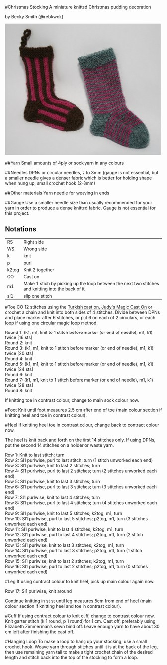 #Christmas Stocking
A miniature knitted Christmas pudding decoration

by Becky Smith (@rebkwok)

<img src="https://raw.githubusercontent.com/opensourcecraft/knitting-patterns/master/decorations/xmas_stocking/images/xmas_stocking.jpg" width="500">

##Yarn
Small amounts of 4ply or sock yarn in any colours

##Needles
DPNs or circular needles, 2 to 3mm (gauge is not essential, but a smaller needle gives a denser fabric which is better for holding shape when hung up; small crochet hook (2-3mm)

##Other materials
Yarn needle for weaving in ends

##Gauge
Use a smaller needle size than usually recommended for your yarn in order to produce a dense knitted fabric. Gauge is not essential for this project.

## Notations
<table>
<tr>
<td>RS</td><td>Right side</td>
</tr>
<tr>
<td>WS</td><td>Wrong side</td>
</tr>
<tr>
<td>k</td><td>knit</td>
</tr>
<tr>
<td>p</td><td>purl</td>
</tr>
<tr>
<td>k2tog</td><td>Knit 2 together</td>
</tr>
<td>CO</td><td>Cast on</td>
</tr>
<tr>
<td>m1</td><td>Make 1 stich by picking up the loop between the next two stitches and knitting into the back of it.</td>
</tr>
<tr>
<td>sl1</td> <td>slip one stitch</td>
</tr>
</table>

#Toe
CO 12 stitches using the [Turkish cast on](http://fluffyknitterdeb.blogspot.com/2005/10/knitting-made-easier-turkish-cast-on.html), [Judy's Magic Cast On](http://knitty.com/ISSUEspring06/FEATmagiccaston.html) or crochet a chain and knit into both sides of 4 stitches.  Divide between DPNs and place marker after 6 stitches, or put 6 on each of 2 circulars, or each loop if using one circular magic loop method.

Round 1: (k1, m1, knit to 1 stitch before marker (or end of needle), m1, k1) twice [16 sts]  
Round 2: knit   
Round 3: (k1, m1, knit to 1 stitch before marker (or end of needle), m1, k1) twice [20 sts]   
Round 4: knit   
Round 5: (k1, m1, knit to 1 stitch before marker (or end of needle), m1, k1) twice [24 sts]   
Round 6: knit   
Round 7: (k1, m1, knit to 1 stitch before marker (or end of needle), m1, k1) twice [28 sts]   
Round 8: knit   

If knitting toe in contrast colour, change to main sock colour now.

#Foot
Knit until foot measures 2.5 cm after end of toe (main colour section if knitting heel and toe in contrast colour).

#Heel
If knitting heel toe in contrast colour, change back to contract colour now.

The heel is knit back and forth on the first 14 stitches only.  If using DPNs, put the second 14 stitches on a holder or waste yarn.

Row 1: Knit to last stitch; turn  
Row 2: Sl1 purlwise, purl to last stitch; turn (1 stitch unworked each end)  
Row 3: Sl1 purlwise, knit to last 2 stitches; turn  
Row 4: Sl1 purlwise, purl to last 2 stitches; turn (2 stitches unworked each end)  
Row 5: Sl1 purlwise, knit to last 3 stitches; turn  
Row 6: Sl1 purlwise, purl to last 3 stitches; turn (3 stitches unworked each end)  
Row 7: Sl1 purlwise, knit to last 4 stitches; turn  
Row 8: Sl1 purlwise, purl to last 4 stitches; turn (4 stitches unworked each end)  
Row 9: Sl1 purlwise, knit to last 5 stitches; k2tog, m1, turn  
Row 10: Sl1 purlwise, purl to last 5 stitches; p2tog, m1, turn (3 stitches unworked each end)  
Row 11: Sl1 purlwise, knit to last 4 stitches; k2tog, m1, turn  
Row 12: Sl1 purlwise, purl to last 4 stitches; p2tog, m1, turn (2 stitch unworked each end)  
Row 13: Sl1 purlwise, knit to last 3 stitches; k2tog, m1, turn  
Row 14: Sl1 purlwise, purl to last 3 stitches; p2tog, m1, turn (1 stitch unworked each end)  
Row 15: Sl1 purlwise, knit to last 2 stitches; k2tog, m1, turn   
Row 16: Sl1 purlwise, purl to last 2 stitches; p2tog, m1, turn (0 stitches unworked each end)  

#Leg
If using contract colour to knit heel, pick up main colour again now.

Row 17: Sl1 purlwise, knit around

Continue knitting in st st until leg measures 5cm from end of heel (main colour section if knitting heel and toe in contrast colour).

#Cuff
If using contract colour to knit cuff, change to contrast colour now.
Knit garter stitch (k 1 round, p 1 round) for 1 cm.  Cast off, preferably using Elizabeth Zimmerman’s sewn bind off.  Leave enough yarn to have about 30 cm left after finishing the cast off.

#Hanging Loop
To make a loop to hang up your stocking, use a small crochet hook. Weave yarn through stitches until it is at the back of the leg, then use remaining yarn tail to make a tight crochet chain of the desired length and stitch back into the top of the stocking to form a loop.
